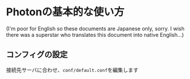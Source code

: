 # Photonの基本的な使い方

(I'm poor for English so these documents are Japanese only, sorry.
I wish there was a superstar who translates this document into native English...)

## コンフィグの設定
接続先サーバに合わせ、`conf/default.conf`を編集します
